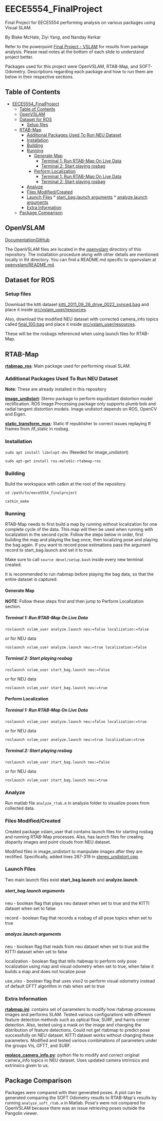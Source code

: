 # EECE5554_FinalProject

Final Project for EECE5554 performing analysis on various packages using Visual SLAM.

By Blake McHale, Ziyi Yang, and Nanday Kerkar

Refer to the powerpoint [Final Project - VSLAM](https://drive.google.com/open?id=1G9HaCIgNlhQMFVMM0QGIlX2SZOuhA7G60rU7nMprKnE)
for results from package analysis. Please read notes at the bottom of each slide to understand project better.

Packages used for this project were OpenVSLAM, RTAB-Map, and SOFT-Odometry. Descriptions regarding each package and how
to run them are below in their respective sections.

## Table of Contents
<!--ts-->
   * [EECE5554_FinalProject](#eece5554_finalproject)
      * [Table of Contents](#table-of-contents)
      * [OpenVSLAM](#openvslam)
      * [Dataset for ROS](#dataset-for-ros)
         * [Setup files](#setup-files)
      * [RTAB-Map](#rtab-map)
         * [Additional Packages Used To Run NEU Dataset](#additional-packages-used-to-run-neu-dataset)
         * [Installation](#installation)
         * [Building](#building)
         * [Running](#running)
            * [Generate Map](#generate-map)
               * [Terminal 1: Run RTAB-Map On Live Data](#terminal-1-run-rtab-map-on-live-data)
               * [Terminal 2: Start playing rosbag](#terminal-2-start-playing-rosbag)
            * [Perform Localization](#perform-localization)
               * [Terminal 1: Run RTAB-Map On Live Data](#terminal-1-run-rtab-map-on-live-data-1)
               * [Terminal 2: Start playing rosbag](#terminal-2-start-playing-rosbag-1)
         * [Analyze](#analyze)
         * [Files Modified/Created](#files-modifiedcreated)
         * [Launch Files](#launch-files)
               * [start_bag.launch arguments](#start_baglaunch-arguments)
               * [analyze.launch arguments](#analyzelaunch-arguments)
         * [Extra Information](#extra-information)
      * [Package Comparison](#package-comparison)

<!-- Added by: bmchale, at: Fri Apr 24 22:23:31 EDT 2020 -->

<!--te-->

## OpenVSLAM

[Documentation](https://openvslam.readthedocs.io/en/master/index.html)[GitHub](https://github.com/xdspacelab/openvslam)

The OpenVSLAM files are located in the [openvslam](openvslam) directory of this repository. The installation procedure 
along with other details are mentioned locally in tht directory. You can find a README.md specific to openvslam at
[openvslam/README.md](openvslam/README.md).

## Dataset for ROS

### Setup files

Download the kitti dataset [kitti_2011_09_26_drive_0022_synced.bag](https://drive.google.com/open?id=1TJcH-Aw9yD5G5J0doLqCpa9ca22gw0cI)
and place it inside [src/vslam_user/resources](src/vslam_user/resources).

Also, download the modified NEU dataset with corrected camera_info topics called [final_100.bag](https://drive.google.com/open?id=1FOw9sHZXFzR8m16sh4c17T6liJyaFkjg)
and place it inside [src/vslam_user/resources](src/vslam_user/resources).

These will be the rosbags referenced when using launch files for RTAB-Map.

## RTAB-Map

[**rtabmap_ros**](https://github.com/introlab/rtabmap_ros): Main package used for performing visual SLAM.

### Additional Packages Used To Run NEU Dataset

**Note**: These are already installed in this repository

[**image_undistort**](https://github.com/ethz-asl/image_undistort): Stereo package to perform equidistant distortion
model rectification. ROS Image Processing package only supports plumb bob and radial tangent distortion models. Image 
undistort depends on ROS, OpenCV and Eigen.

[**static_transform_mux**](https://github.com/tradr-project/static_transform_mux): Static tf republisher to correct
issues replaying tf frames from /tf_static in rosbag.

### Installation

`sudo apt install libnlopt-dev` (Needed for image_undistort)

`sudo apt-get install ros-melodic-rtabmap-ros`

### Building

Build the workspace with catkin at the root of the repository.

`cd /path/to/eece5554_finalproject`

`catkin_make`

### Running

RTAB-Map needs to first build a map by running without localization for one complete cycle of the data. This map will 
then be used when running with localization in the second cycle. Follow the steps below in order, first building the map
and playing the bag once, then localizing pose and playing the bag again. If you want to record pose estimations pass
the argument record to start_bag.launch and set it to true.

Make sure to call `source devel/setup.bash` inside every new terminal created.

It is recommended to run rtabmap before playing the bag data, so that the entire dataset is captured.

#### Generate Map

**NOTE**: Follow these steps first and then jump to Perform Localization section.

##### Terminal 1: Run RTAB-Map On Live Data

`roslaunch vslam_user analyze.launch neu:=false localization:=false`

or for NEU data

`roslaunch vslam_user analyze.launch neu:=true localization:=false`

##### Terminal 2: Start playing rosbag

`roslaunch vslam_user start_bag.launch neu:=false`

or for NEU data

`roslaunch vslam_user start_bag.launch neu:=true`

#### Perform Localization

##### Terminal 1: Run RTAB-Map On Live Data

`roslaunch vslam_user analyze.launch neu:=false localization:=true`

or for NEU data

`roslaunch vslam_user analyze.launch neu:=true localization:=true`

##### Terminal 2: Start playing rosbag

`roslaunch vslam_user start_bag.launch neu:=false`

or for NEU data

`roslaunch vslam_user start_bag.launch neu:=true`

### Analyze

Run matlab file `analyze_rtab.m` in analysis folder to visualize poses from collected data.


### Files Modified/Created

Created package vslam_user that contains launch files for starting rosbag and running RTAB-Map processes. Also, has
launch files for creating disparity images and point clouds from NEU dataset.

Modified files in image_undistort to manipulate images after they are rectified. Specifically, added lines 287-319 in 
[stereo_undistort.cpp](src/image_undistort/src/stereo_undistort.cpp).

### Launch Files

Two main launch files exist **start_bag.launch** and **analyze.launch**.

##### start_bag.launch arguments

neu - boolean flag that plays neu dataset when set to true and the KITTI dataset when set to false

record - boolean flag that records a rosbag of all pose topics when set to true

##### analyze.launch arguments

neu - boolean flag that reads from neu dataset when set to true and the KITTI dataset when set to false

localization - boolean flag that tells rtabmap to perform only pose localization using map and visual odometry when set
to true, when false it builds a map and does not localize pose

use_viso - boolean flag that uses viso2 to perform visual odometry instead of default GFTT algorithm in rtab when set to
true

### Extra Information

[**rtabmap.ini**](src/vslam_user/cfg/rtabmap.ini): contains set of parameters to modify how rtabmap processes images and
performs SLAM. Tested various configurations with different feature detection methods such as optical flow, SURF, and
harris corner detection. Also, tested using a mask on the image and changing the distribution of feature detections. 
Could not get rtabmap to predict pose successfully on NEU dataset. KITTI dataset works without changing these 
parameters. Modified and tested various combinations of parameters under the groups Vis, GFTT, and SURF.

[**replace_camera_info.py**](src/vslam_user/src/replace_camera_info.py): python file to modify and correct original
camera_info topics in NEU dataset. Uses updated camera intrinsics and extrinsics given to us.

## Package Comparison

Packages were compared with their generated poses. A plot can be generated comparing the SOFT Odometry results to 
RTAB-Map's results by running `analyze_soft_rtab.m` in Matlab. Pose's were not compared for OpenVSLAM because there was
an issue retrieving poses outside the Pangolin viewer.


